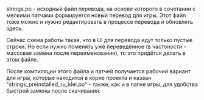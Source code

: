 strings.po - исходный файл перевода, на основе которого в сочетании с мелкими патчами формируется новый перевод для игры. Этот файл тоже можно и нужно редактировать в процессе перевода и обновлять здесь.

Сейчас схема работы такая, что в UI для перевода идут только пустые строки. Но если нужно поменять уже переведённое (в частоности - массовая замена после переименования), то это придётся делать в этом файле.

После компиляции этого файла и патчей получается рабочий вариант для игры, которые находится в корне проекта и назван "strings_preinstalled_ru_klei.po" - также, как и в папке игры, для удобства быстрой замены после скачивания.

